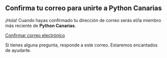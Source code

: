 ## Confirma tu correo para unirte a Python Canarias

¡Hola! Cuando hayas confirmado tu dirección de correo serás el/la miembro más reciente de **Python Canarias**.

<a href="{{ confirmation_url }}">Confirmar correo electrónico</a>

Si tienes alguna pregunta, responde a este correo. Estaremos encantados de ayudarte.
